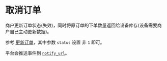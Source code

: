 # 取消订单

商户更新订单状态(失效)，同时将原订单的下单数量返回给设备库存(设备需要商户自己主动更新数据)。

参考 [更新订单](order_update)，其中参数 `status` 设置 非 `1` 即可。

平台会推送事件到 [`notify_url`](notify_url.md)。
